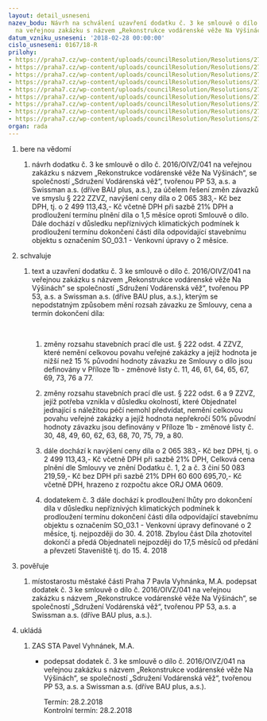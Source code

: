 ```yaml
---
layout: detail_usneseni
nazev_bodu: Návrh na schválení uzavření dodatku č. 3 ke smlouvě o dílo č. 2016/OIVZ/041
  na veřejnou zakázku s názvem „Rekonstrukce vodárenské věže Na Výšinách", Praha 7
datum_vzniku_usneseni: '2018-02-28 00:00:00'
cislo_usneseni: 0167/18-R
prilohy:
- https://praha7.cz/wp-content/uploads/councilResolution/Resolutions/27144/export/1Duvodovazprava~330270.docx
- https://praha7.cz/wp-content/uploads/councilResolution/Resolutions/27144/export/2Smlouvaodiloc2016OIVZ041~330269.doc
- https://praha7.cz/wp-content/uploads/councilResolution/Resolutions/27144/export/3Dodatekc1~330268.docx
- https://praha7.cz/wp-content/uploads/councilResolution/Resolutions/27144/export/4Dodatekc2~330267.doc
- https://praha7.cz/wp-content/uploads/councilResolution/Resolutions/27144/export/7ORVypisSwissmanas~330264.pdf
- https://praha7.cz/wp-content/uploads/councilResolution/Resolutions/27144/export/8ORVypisPP53~330263.pdf
- https://praha7.cz/wp-content/uploads/councilResolution/Resolutions/27144/export/9SpolehlivyplatceSwissmanas~330262.pdf
- https://praha7.cz/wp-content/uploads/councilResolution/Resolutions/27144/export/10SpolehlivyplatcePP53~330261.pdf
- https://praha7.cz/wp-content/uploads/councilResolution/Resolutions/27144/export/export~330310.pdf
organ: rada
---
```

<ol id="urzList" class="urzList_view"><li id="" class="urzClass1"><span name="1">bere na vědomí</span><ol id="" class="urzOlClass"><li style="text-align: left;" id="" class="urzClass2"><span><p>návrh dodatku č. 3 ke smlouvě o dílo č. 2016/OIVZ/041 na veřejnou zakázku s názvem „Rekonstrukce vodárenské věže Na Výšinách“, se společností „Sdružení Vodárenská věž“, tvořenou PP 53, a.s. a Swissman a.s. (dříve BAU plus, a.s.), za účelem řešení změn závazků ve smyslu § 222 ZZVZ, navýšení ceny díla o 2 065 383,- Kč bez DPH, tj. o 2 499 113,43,- Kč včetně DPH při sazbě 21% DPH a prodloužení termínu plnění díla o 1,5 měsíce oproti Smlouvě o dílo. Dále dochází v důsledku nepříznivých klimatických podmínek k prodloužení termínu dokončení části díla odpovídající stavebnímu objektu s označením SO_03.1 - Venkovní úpravy o 2 měsíce.<br></p></span></li></ol></li><li id="" class="urzClass1"><span name="24">schvaluje</span><ol class="urzOlClass"><li style="text-align: left;" id="" class="urzClass2"><span><p>text a uzavření dodatku č. 3 ke smlouvě o dílo č. 2016/OIVZ/041 na veřejnou zakázku s názvem „Rekonstrukce vodárenské věže Na Výšinách“ se společností „Sdružení Vodárenská věž“, tvořenou PP 53, a.s. a Swissman a.s. (dříve BAU plus, a.s.), kterým se nepodstatným způsobem mění rozsah závazku ze Smlouvy, cena a termín dokončení díla:</p><p>&nbsp; <br></p></span><ol id="" class="urzUlClass"><li class="urzClass3" id="" style="text-align: left;"><span><p>změny rozsahu stavebních prací dle ust. § 222 odst. 4 ZZVZ, které nemění celkovou povahu veřejné zakázky a jejíž hodnota je nižší než 15 % původní hodnoty závazku ze Smlouvy o dílo jsou definovány v Příloze 1b - změnové listy č. 11, 46, 61, 64, 65, 67, 69, 73, 76 a 77.<br></p></span></li><li style="text-align: left;" id="" class="urzClass3"><span><p>změny rozsahu stavebních prací dle ust. § 222 odst. 6 a 9 ZZVZ, jejíž potřeba vznikla v důsledku okolností, které Objednatel jednající s náležitou péčí nemohl předvídat, nemění celkovou povahu veřejné zakázky a jejíž hodnota nepřekročí 50% původní hodnoty závazku jsou definovány v Příloze 1b - změnové listy č. 30, 48, 49, 60, 62, 63, 68, 70, 75, 79, a 80.<br></p></span></li><li style="text-align: left;" id="" class="urzClass3"><span><p>dále dochází k navýšení ceny díla o 2 065 383,- Kč bez DPH, tj. o 2 499 113,43,- Kč včetně DPH při sazbě 21% DPH, Celková cena plnění dle Smlouvy ve znění Dodatku č. 1, 2 a č. 3 činí 50 083 219,59,- Kč bez DPH při sazbě 21% DPH 60 600 695,70,- Kč včetně DPH, hrazeno z rozpočtu akce ORJ OMA 0609.</p></span></li><li class="urzClass3" id="" style="text-align: left;"><span><p>dodatekem č. 3 dále dochází k prodloužení lhůty pro dokončení díla v důsledku nepříznivých klimatických podmínek k prodloužení termínu dokončení části díla odpovídající stavebnímu objektu s označením SO_03.1 - Venkovní úpravy definované o 2 měsíce, tj. nejpozději do 30. 4. 2018. Zbylou část Díla zhotovitel dokončí a předá Objednateli nejpozději do 17,5 měsíců od předání a převzetí Staveniště tj. do 15. 4. 2018<br></p></span></li></ol></li></ol></li><li id="" class="urzClass1"><span name="16">pověřuje</span><ol class="urzOlClass decimal "><li style="text-align: left;" id="" class="urzClass2"><span><p>místostarostu městaké části Praha 7 Pavla Vyhnánka, M.A. podepsat dodatek č. 3 ke smlouvě o dílo č. 2016/OIVZ/041 na veřejnou zakázku s názvem „Rekonstrukce vodárenské věže Na Výšinách“, se společností „Sdružení Vodárenská věž“, tvořenou PP 53, a.s. a Swissman a.s. (dříve BAU plus, a.s.).</p></span></li></ol></li><li class="urzClass1" id="urzUkoly"><span name="1">ukládá</span><ol class="urzOlClass"><li class="urzClass2"><span><p>ZAS STA Pavel Vyhnánek, M.A.</p></span><ul class="urzUlClass"><li class="urzClass3"><span><p>podepsat dodatek č. 3 ke smlouvě o dílo č. 2016/OIVZ/041 na veřejnou zakázku s názvem „Rekonstrukce vodárenské věže Na Výšinách“, se společností „Sdružení Vodárenská věž“, tvořenou PP 53, a.s. a Swissman a.s. (dříve BAU plus, a.s.).</p></span><span class="urzUkolTermin">  Termín:&nbsp;28.2.2018</span><div class="urzUkolTermin">  Kontrolní termín:&nbsp;28.2.2018</div></li></ul></li></ol></li></ol>
